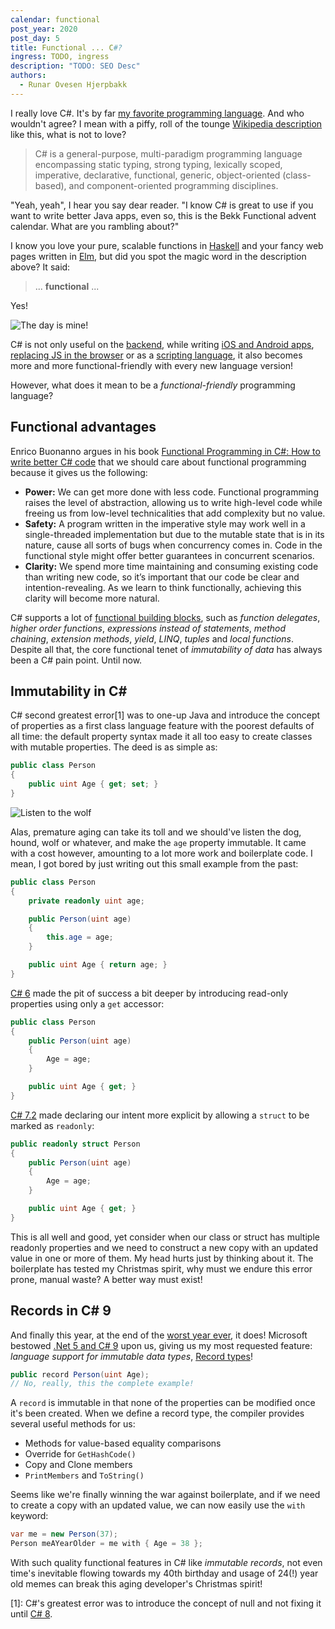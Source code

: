 ```yaml
---
calendar: functional
post_year: 2020
post_day: 5
title: Functional ... C#?
ingress: TODO, ingress
description: "TODO: SEO Desc"
authors:
  - Runar Ovesen Hjerpbakk
---
```

I really love C#. It's by far [my favorite programming language](https://hjerpbakk.com/tag/csharp/). And who wouldn't agree? I mean with a piffy, roll of the tounge [Wikipedia description](https://en.wikipedia.org/wiki/C_Sharp_(programming_language)) like this, what is not to love?

> C# is a general-purpose, multi-paradigm programming language encompassing static typing, strong typing, lexically scoped, imperative, declarative, functional, generic, object-oriented (class-based), and component-oriented programming disciplines.

"Yeah, yeah", I hear you say dear reader. "I know C# is great to use if you want to write better Java apps, even so, this is the Bekk Functional advent calendar. What are you rambling about?"

I know you love your pure, scalable functions in [Haskell](https://wiki.haskell.org/Functional_programming#Purity) and your fancy web pages written in [Elm](https://www.elm.christmas/2020), but did you spot the magic word in the description above? It said:

> ... **functional** ...

Yes!

![The day is mine!](https://hjerpbakk.com/img/christmas/the-day-is-mine.jpeg)

C# is not only useful on the [backend](https://docs.microsoft.com/en-us/aspnet/core/introduction-to-aspnet-core?view=aspnetcore-5.0), while writing [iOS and Android apps](https://docs.microsoft.com/en-us/aspnet/core/blazor/?view=aspnetcore-5.0), [replacing JS in the browser](https://docs.microsoft.com/en-us/aspnet/core/blazor/?view=aspnetcore-5.0) or as a [scripting language](https://github.com/filipw/dotnet-script), it also becomes more and more functional-friendly with every new language version!

However, what does it mean to be a *functional-friendly* programming language?

## Functional advantages

Enrico Buonanno argues in his book [Functional Programming in C#: How to write better C# code](https://www.amazon.com/Functional-Programming-write-better-code/dp/1617293954/) that we should care about functional programming because it gives us the following:

- **Power:** We can get more done with less code. Functional programming raises the level of abstraction, allowing us to write high-level code while freeing us from low-level technicalities that add complexity but no value.
- **Safety:** A program written in the imperative style may work well in a single-threaded implementation but due to the mutable state that is in its nature, cause all sorts of bugs when concurrency comes in. Code in the functional style might offer better guarantees in concurrent scenarios.
- **Clarity:** We spend more time maintaining and consuming existing code than writing new code, so it’s important that our code be clear and intention-revealing. As we learn to think functionally, achieving this clarity will become more natural.

C# supports a lot of [functional building blocks](https://functionalprogrammingcsharp.com/functional-features-of-c-sharp), such as *function delegates*, *higher order functions*, *expressions instead of statements*, *method chaining*, *extension methods*, *yield*, *LINQ*, *tuples* and *local functions*. Despite all that, the core functional tenet of *immutability of data* has always been a C# pain point. Until now.

## Immutability in C#

C# second greatest error[1] was to one-up Java and introduce the concept of properties as a first class language feature with the poorest defaults of all time: the default property syntax made it all too easy to create classes with mutable properties. The deed is as simple as:

```csharp
public class Person
{
    public uint Age { get; set; }
}
```

![Listen to the wolf](https://hjerpbakk.com/img/christmas/the-wolf.png)

Alas, premature aging can take its toll and we should've listen the dog, hound, wolf or whatever, and make the `age` property immutable. It came with a cost however, amounting to a lot more work and boilerplate code. I mean, I got bored by just writing out this small example from the past:

```csharp
public class Person
{
    private readonly uint age;

    public Person(uint age)
    {
        this.age = age;
    }

    public uint Age { return age; }
}
```

[C# 6](https://docs.microsoft.com/en-us/dotnet/csharp/programming-guide/classes-and-structs/properties#expression-body-definitions) made the pit of success a bit deeper by introducing read-only properties using only a `get` accessor:

```csharp
public class Person
{
    public Person(uint age)
    {
        Age = age;
    }

    public uint Age { get; }
}
```

[C# 7.2](https://docs.microsoft.com/en-us/dotnet/csharp/language-reference/builtin-types/struct#readonly-struct) made declaring our intent more explicit by allowing a `struct` to be marked as `readonly`:

```csharp
public readonly struct Person
{
    public Person(uint age)
    {
        Age = age;
    }

    public uint Age { get; }
}
```

This is all well and good, yet consider when our class or struct has multiple readonly properties and we need to construct a new copy with an updated value in one or more of them. My head hurts just by thinking about it. The boilerplate has tested my Christmas spirit, why must we endure this error prone, manual waste? A better way must exist!

## Records in C# 9

And finally this year, at the end of the [worst year ever](https://www.youtube.com/watch?v=zu3k2PJumfI), it does! Microsoft bestowed [.Net 5 and C# 9](https://docs.microsoft.com/en-us/dotnet/csharp/whats-new/csharp-9) upon us, giving us my most requested feature: *language support for immutable data types*, [Record types](https://docs.microsoft.com/en-us/dotnet/csharp/whats-new/csharp-9#record-types)!

```csharp
public record Person(uint Age);
// No, really, this the complete example!
```

A `record` is immutable in that none of the properties can be modified once it's been created. When we define a record type, the compiler provides several useful methods for us:

- Methods for value-based equality comparisons
- Override for `GetHashCode()`
- Copy and Clone members
- `PrintMembers` and `ToString()`

Seems like we're finally winning the war against boilerplate, and if we need to create a copy with an updated value, we can now easily use the `with` keyword:

```csharp
var me = new Person(37);
Person meAYearOlder = me with { Age = 38 };
```

With such quality functional features in C# like *immutable records*, not even time's inevitable flowing towards my 40th birthday and usage of 24(!) year old memes can break this aging developer's Christmas spirit!

[1]: C#'s greatest error was to introduce the concept of null and not fixing it until [C# 8](https://docs.microsoft.com/en-us/dotnet/csharp/nullable-references).